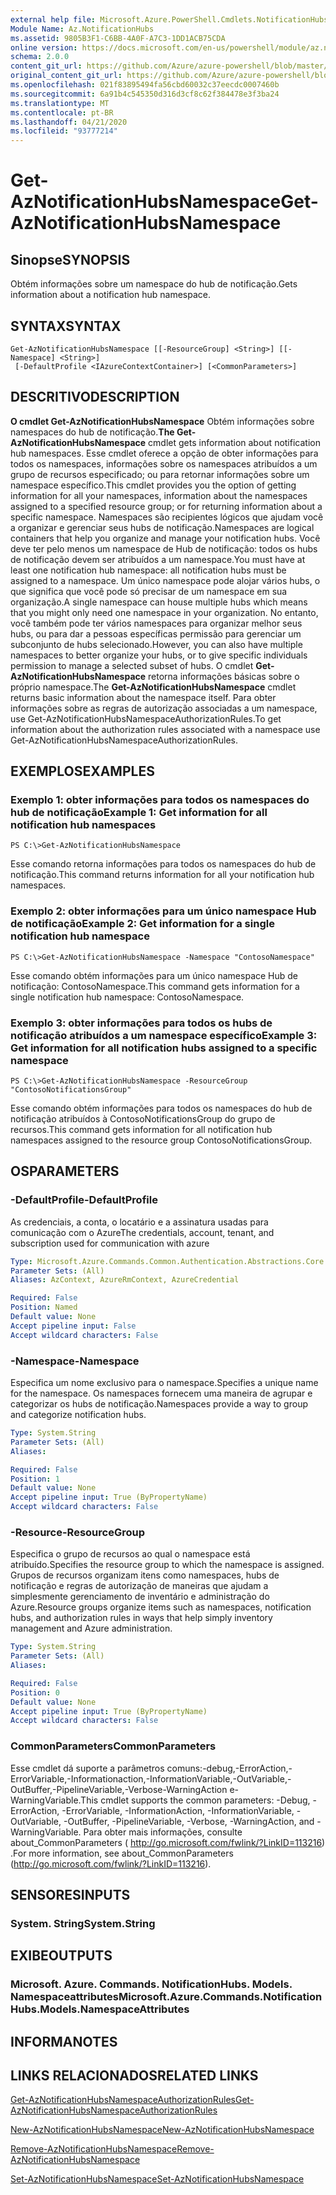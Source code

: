 ```yaml
---
external help file: Microsoft.Azure.PowerShell.Cmdlets.NotificationHubs.dll-Help.xml
Module Name: Az.NotificationHubs
ms.assetid: 9805B3F1-C6BB-4A0F-A7C3-1DD1ACB75CDA
online version: https://docs.microsoft.com/en-us/powershell/module/az.notificationhubs/get-aznotificationhubsnamespace
schema: 2.0.0
content_git_url: https://github.com/Azure/azure-powershell/blob/master/src/NotificationHubs/NotificationHubs/help/Get-AzNotificationHubsNamespace.md
original_content_git_url: https://github.com/Azure/azure-powershell/blob/master/src/NotificationHubs/NotificationHubs/help/Get-AzNotificationHubsNamespace.md
ms.openlocfilehash: 021f83895494fa56cbd60032c37eecdc0007460b
ms.sourcegitcommit: 6a91b4c545350d316d3cf8c62f384478e3f3ba24
ms.translationtype: MT
ms.contentlocale: pt-BR
ms.lasthandoff: 04/21/2020
ms.locfileid: "93777214"
---
```

# <span data-ttu-id="b8ae0-101">Get-AzNotificationHubsNamespace</span><span class="sxs-lookup"><span data-stu-id="b8ae0-101">Get-AzNotificationHubsNamespace</span></span>

## <span data-ttu-id="b8ae0-102">Sinopse</span><span class="sxs-lookup"><span data-stu-id="b8ae0-102">SYNOPSIS</span></span>
<span data-ttu-id="b8ae0-103">Obtém informações sobre um namespace do hub de notificação.</span><span class="sxs-lookup"><span data-stu-id="b8ae0-103">Gets information about a notification hub namespace.</span></span>

## <span data-ttu-id="b8ae0-104">SYNTAX</span><span class="sxs-lookup"><span data-stu-id="b8ae0-104">SYNTAX</span></span>

```
Get-AzNotificationHubsNamespace [[-ResourceGroup] <String>] [[-Namespace] <String>]
 [-DefaultProfile <IAzureContextContainer>] [<CommonParameters>]
```

## <span data-ttu-id="b8ae0-105">DESCRITIVO</span><span class="sxs-lookup"><span data-stu-id="b8ae0-105">DESCRIPTION</span></span>
<span data-ttu-id="b8ae0-106">**O cmdlet Get-AzNotificationHubsNamespace** Obtém informações sobre namespaces do hub de notificação.</span><span class="sxs-lookup"><span data-stu-id="b8ae0-106">**The Get-AzNotificationHubsNamespace** cmdlet gets information about notification hub namespaces.</span></span>
<span data-ttu-id="b8ae0-107">Esse cmdlet oferece a opção de obter informações para todos os namespaces, informações sobre os namespaces atribuídos a um grupo de recursos especificado; ou para retornar informações sobre um namespace específico.</span><span class="sxs-lookup"><span data-stu-id="b8ae0-107">This cmdlet provides you the option of getting information for all your namespaces, information about the namespaces assigned to a specified resource group; or for returning information about a specific namespace.</span></span>
<span data-ttu-id="b8ae0-108">Namespaces são recipientes lógicos que ajudam você a organizar e gerenciar seus hubs de notificação.</span><span class="sxs-lookup"><span data-stu-id="b8ae0-108">Namespaces are logical containers that help you organize and manage your notification hubs.</span></span>
<span data-ttu-id="b8ae0-109">Você deve ter pelo menos um namespace de Hub de notificação: todos os hubs de notificação devem ser atribuídos a um namespace.</span><span class="sxs-lookup"><span data-stu-id="b8ae0-109">You must have at least one notification hub namespace: all notification hubs must be assigned to a namespace.</span></span>
<span data-ttu-id="b8ae0-110">Um único namespace pode alojar vários hubs, o que significa que você pode só precisar de um namespace em sua organização.</span><span class="sxs-lookup"><span data-stu-id="b8ae0-110">A single namespace can house multiple hubs which means that you might only need one namespace in your organization.</span></span>
<span data-ttu-id="b8ae0-111">No entanto, você também pode ter vários namespaces para organizar melhor seus hubs, ou para dar a pessoas específicas permissão para gerenciar um subconjunto de hubs selecionado.</span><span class="sxs-lookup"><span data-stu-id="b8ae0-111">However, you can also have multiple namespaces to better organize your hubs, or to give specific individuals permission to manage a selected subset of hubs.</span></span>
<span data-ttu-id="b8ae0-112">O cmdlet **Get-AzNotificationHubsNamespace** retorna informações básicas sobre o próprio namespace.</span><span class="sxs-lookup"><span data-stu-id="b8ae0-112">The **Get-AzNotificationHubsNamespace** cmdlet returns basic information about the namespace itself.</span></span>
<span data-ttu-id="b8ae0-113">Para obter informações sobre as regras de autorização associadas a um namespace, use Get-AzNotificationHubsNamespaceAuthorizationRules.</span><span class="sxs-lookup"><span data-stu-id="b8ae0-113">To get information about the authorization rules associated with a namespace use Get-AzNotificationHubsNamespaceAuthorizationRules.</span></span>

## <span data-ttu-id="b8ae0-114">EXEMPLOS</span><span class="sxs-lookup"><span data-stu-id="b8ae0-114">EXAMPLES</span></span>

### <span data-ttu-id="b8ae0-115">Exemplo 1: obter informações para todos os namespaces do hub de notificação</span><span class="sxs-lookup"><span data-stu-id="b8ae0-115">Example 1: Get information for all notification hub namespaces</span></span>
```
PS C:\>Get-AzNotificationHubsNamespace
```

<span data-ttu-id="b8ae0-116">Esse comando retorna informações para todos os namespaces do hub de notificação.</span><span class="sxs-lookup"><span data-stu-id="b8ae0-116">This command returns information for all your notification hub namespaces.</span></span>

### <span data-ttu-id="b8ae0-117">Exemplo 2: obter informações para um único namespace Hub de notificação</span><span class="sxs-lookup"><span data-stu-id="b8ae0-117">Example 2: Get information for a single notification hub namespace</span></span>
```
PS C:\>Get-AzNotificationHubsNamespace -Namespace "ContosoNamespace"
```

<span data-ttu-id="b8ae0-118">Esse comando obtém informações para um único namespace Hub de notificação: ContosoNamespace.</span><span class="sxs-lookup"><span data-stu-id="b8ae0-118">This command gets information for a single notification hub namespace: ContosoNamespace.</span></span>

### <span data-ttu-id="b8ae0-119">Exemplo 3: obter informações para todos os hubs de notificação atribuídos a um namespace específico</span><span class="sxs-lookup"><span data-stu-id="b8ae0-119">Example 3: Get information for all notification hubs assigned to a specific namespace</span></span>
```
PS C:\>Get-AzNotificationHubsNamespace -ResourceGroup "ContosoNotificationsGroup"
```

<span data-ttu-id="b8ae0-120">Esse comando obtém informações para todos os namespaces do hub de notificação atribuídos à ContosoNotificationsGroup do grupo de recursos.</span><span class="sxs-lookup"><span data-stu-id="b8ae0-120">This command gets information for all notification hub namespaces assigned to the resource group ContosoNotificationsGroup.</span></span>

## <span data-ttu-id="b8ae0-121">OS</span><span class="sxs-lookup"><span data-stu-id="b8ae0-121">PARAMETERS</span></span>

### <span data-ttu-id="b8ae0-122">-DefaultProfile</span><span class="sxs-lookup"><span data-stu-id="b8ae0-122">-DefaultProfile</span></span>
<span data-ttu-id="b8ae0-123">As credenciais, a conta, o locatário e a assinatura usadas para comunicação com o Azure</span><span class="sxs-lookup"><span data-stu-id="b8ae0-123">The credentials, account, tenant, and subscription used for communication with azure</span></span>

```yaml
Type: Microsoft.Azure.Commands.Common.Authentication.Abstractions.Core.IAzureContextContainer
Parameter Sets: (All)
Aliases: AzContext, AzureRmContext, AzureCredential

Required: False
Position: Named
Default value: None
Accept pipeline input: False
Accept wildcard characters: False
```

### <span data-ttu-id="b8ae0-124">-Namespace</span><span class="sxs-lookup"><span data-stu-id="b8ae0-124">-Namespace</span></span>
<span data-ttu-id="b8ae0-125">Especifica um nome exclusivo para o namespace.</span><span class="sxs-lookup"><span data-stu-id="b8ae0-125">Specifies a unique name for the namespace.</span></span>
<span data-ttu-id="b8ae0-126">Os namespaces fornecem uma maneira de agrupar e categorizar os hubs de notificação.</span><span class="sxs-lookup"><span data-stu-id="b8ae0-126">Namespaces provide a way to group and categorize notification hubs.</span></span>

```yaml
Type: System.String
Parameter Sets: (All)
Aliases:

Required: False
Position: 1
Default value: None
Accept pipeline input: True (ByPropertyName)
Accept wildcard characters: False
```

### <span data-ttu-id="b8ae0-127">-Resource</span><span class="sxs-lookup"><span data-stu-id="b8ae0-127">-ResourceGroup</span></span>
<span data-ttu-id="b8ae0-128">Especifica o grupo de recursos ao qual o namespace está atribuído.</span><span class="sxs-lookup"><span data-stu-id="b8ae0-128">Specifies the resource group to which the namespace is assigned.</span></span>
<span data-ttu-id="b8ae0-129">Grupos de recursos organizam itens como namespaces, hubs de notificação e regras de autorização de maneiras que ajudam a simplesmente gerenciamento de inventário e administração do Azure.</span><span class="sxs-lookup"><span data-stu-id="b8ae0-129">Resource groups organize items such as namespaces, notification hubs, and authorization rules in ways that help simply inventory management and Azure administration.</span></span>

```yaml
Type: System.String
Parameter Sets: (All)
Aliases:

Required: False
Position: 0
Default value: None
Accept pipeline input: True (ByPropertyName)
Accept wildcard characters: False
```

### <span data-ttu-id="b8ae0-130">CommonParameters</span><span class="sxs-lookup"><span data-stu-id="b8ae0-130">CommonParameters</span></span>
<span data-ttu-id="b8ae0-131">Esse cmdlet dá suporte a parâmetros comuns:-debug,-ErrorAction,-ErrorVariable,-Informationaction,-InformationVariable,-OutVariable,-OutBuffer,-PipelineVariable,-Verbose-WarningAction e-WarningVariable.</span><span class="sxs-lookup"><span data-stu-id="b8ae0-131">This cmdlet supports the common parameters: -Debug, -ErrorAction, -ErrorVariable, -InformationAction, -InformationVariable, -OutVariable, -OutBuffer, -PipelineVariable, -Verbose, -WarningAction, and -WarningVariable.</span></span> <span data-ttu-id="b8ae0-132">Para obter mais informações, consulte about_CommonParameters ( http://go.microsoft.com/fwlink/?LinkID=113216) .</span><span class="sxs-lookup"><span data-stu-id="b8ae0-132">For more information, see about_CommonParameters (http://go.microsoft.com/fwlink/?LinkID=113216).</span></span>

## <span data-ttu-id="b8ae0-133">SENSORES</span><span class="sxs-lookup"><span data-stu-id="b8ae0-133">INPUTS</span></span>

### <span data-ttu-id="b8ae0-134">System. String</span><span class="sxs-lookup"><span data-stu-id="b8ae0-134">System.String</span></span>

## <span data-ttu-id="b8ae0-135">EXIBE</span><span class="sxs-lookup"><span data-stu-id="b8ae0-135">OUTPUTS</span></span>

### <span data-ttu-id="b8ae0-136">Microsoft. Azure. Commands. NotificationHubs. Models. Namespaceattributes</span><span class="sxs-lookup"><span data-stu-id="b8ae0-136">Microsoft.Azure.Commands.NotificationHubs.Models.NamespaceAttributes</span></span>

## <span data-ttu-id="b8ae0-137">INFORMA</span><span class="sxs-lookup"><span data-stu-id="b8ae0-137">NOTES</span></span>

## <span data-ttu-id="b8ae0-138">LINKS RELACIONADOS</span><span class="sxs-lookup"><span data-stu-id="b8ae0-138">RELATED LINKS</span></span>

[<span data-ttu-id="b8ae0-139">Get-AzNotificationHubsNamespaceAuthorizationRules</span><span class="sxs-lookup"><span data-stu-id="b8ae0-139">Get-AzNotificationHubsNamespaceAuthorizationRules</span></span>](./Get-AzNotificationHubsNamespaceAuthorizationRules.md)

[<span data-ttu-id="b8ae0-140">New-AzNotificationHubsNamespace</span><span class="sxs-lookup"><span data-stu-id="b8ae0-140">New-AzNotificationHubsNamespace</span></span>](./New-AzNotificationHubsNamespace.md)

[<span data-ttu-id="b8ae0-141">Remove-AzNotificationHubsNamespace</span><span class="sxs-lookup"><span data-stu-id="b8ae0-141">Remove-AzNotificationHubsNamespace</span></span>](./Remove-AzNotificationHubsNamespace.md)

[<span data-ttu-id="b8ae0-142">Set-AzNotificationHubsNamespace</span><span class="sxs-lookup"><span data-stu-id="b8ae0-142">Set-AzNotificationHubsNamespace</span></span>](./Set-AzNotificationHubsNamespace.md)


